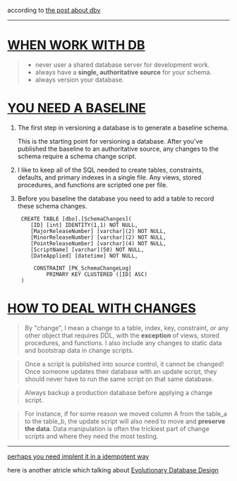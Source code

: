 according to [the post about dbv](https://blog.codinghorror.com/get-your-database-under-version-control/ "get your database under version control")

***

# [WHEN WORK WITH DB](https://odetocode.com/blogs/scott/archive/2008/01/30/three-rules-for-database-work.aspx) #
> * never user a shared database server for development work.
> * always have a **single, authoritative source** for your schema.
> * always version your database.

# [YOU NEED A BASELINE](https://odetocode.com/blogs/scott/archive/2008/01/31/versioning-databases-the-baseline.aspx) #
1. The first step in versioning a database is to generate a baseline schema. 

	This is the starting point for versioning a database. After you've published the baseline to an authoritative source, any changes to the schema require a schema change script.
	
2. I like to keep all of the SQL needed to create tables, constraints, defaults, and primary indexes in a single file. Any views, stored procedures, and functions are scripted one per file.

3. Before you baseline the database you need to add a table to record these schema changes.
		
		CREATE TABLE [dbo].[SchemaChanges](
		   [ID] [int] IDENTITY(1,1) NOT NULL,
		   [MajorReleaseNumber] [varchar](2) NOT NULL,
		   [MinorReleaseNumber] [varchar](2) NOT NULL,
		   [PointReleaseNumber] [varchar](4) NOT NULL,
		   [ScriptName] [varchar](50) NOT NULL,
		   [DateApplied] [datetime] NOT NULL,

		    CONSTRAINT [PK_SchemaChangeLog] 
		        PRIMARY KEY CLUSTERED ([ID] ASC)
		)

# [HOW TO DEAL WITH CHANGES](https://odetocode.com/blogs/scott/archive/2008/02/02/versioning-databases-change-scripts.aspx) #
> By "change", I mean a change to a table, index, key, constraint, or any other object that requires DDL, 
> with the **exception** of   views, stored procedures, and functions. 
> I also include any changes to static data and bootstrap data in change scripts.

> Once a script is published into source control, it cannot be changed!
> Once someone updates their database with an update script, they should never have to run the same script on that same database.

> Always backup a production database before applying a change script. 

> For instance, if for some reason we moved column A from the table_a to the table_b, the update script will also need to 
> move and **preserve the data**. Data manipulation is often the trickiest part of change scripts and where they need 
> the most testing.

***

[perhaps you need implent it in a idempotent way](https://haacked.com/archive/2006/07/05/bulletproofsqlchangescriptsusinginformation_schemaviews.aspx/)

here is another atricle which talking about [Evolutionary Database Design](https://martinfowler.com/articles/evodb.html)